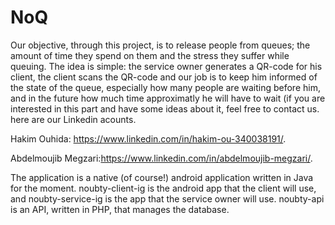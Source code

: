 # NoQ
Our objective, through this project, is to release people from queues; the amount of time they spend on them and the stress they
suffer while queuing. The idea is simple: the service owner generates a QR-code for his client, the client scans the QR-code and our job is to keep him informed of
the state of the queue, especially how many people are waiting before him, and in the future how much time approximatly he will have to wait (if you are
interested in this part and have some ideas about it, feel free to contact us. here are our Linkedin acounts.

Hakim Ouhida: https://www.linkedin.com/in/hakim-ou-340038191/.

Abdelmoujib Megzari:https://www.linkedin.com/in/abdelmoujib-megzari/.

The application is a native (of course!) android application written in Java for the moment. noubty-client-ig is the android app that the client will use, and
noubty-service-ig is the app that the service owner will use. noubty-api is an API, written in PHP, that manages the database.
